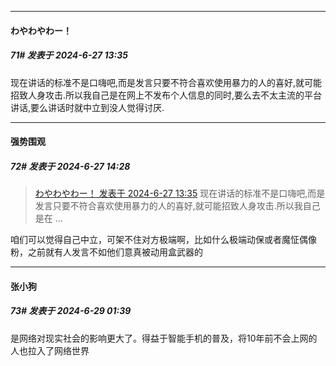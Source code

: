 ﻿
*****

####  わやわやわー！  
##### 71#       发表于 2024-6-27 13:35

现在讲话的标准不是口嗨吧,而是发言只要不符合喜欢使用暴力的人的喜好,就可能招致人身攻击.所以我自己是在网上不发布个人信息的同时,要么去不太主流的平台讲话,要么讲话时就中立到没人觉得讨厌.


*****

####  强势围观  
##### 72#       发表于 2024-6-27 14:28

<blockquote><a href="httphttps://bbs.saraba1st.com/2b/forum.php?mod=redirect&amp;goto=findpost&amp;pid=65399763&amp;ptid=2188273" target="_blank">わやわやわー！ 发表于 2024-6-27 13:35</a>
现在讲话的标准不是口嗨吧,而是发言只要不符合喜欢使用暴力的人的喜好,就可能招致人身攻击.所以我自己是在 ...</blockquote>
咱们可以觉得自己中立，可架不住对方极端啊，比如什么极端动保或者魔怔偶像粉，之前就有人发言不如他们意真被动用盒武器的


*****

####  张小狗  
##### 73#       发表于 2024-6-29 01:39

是网络对现实社会的影响更大了。得益于智能手机的普及，将10年前不会上网的人也拉入了网络世界

